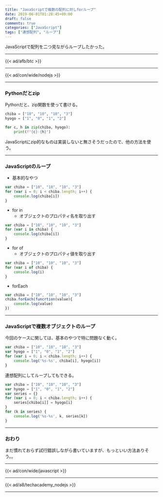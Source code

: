 ```yaml
---
title: "JavaScriptで複数の配列に対しforループ"
date: 2019-06-01T01:28:45+09:00
draft: false
comments: true
categories: ["JavaScript"]
tags: ["連想配列", "ループ"]
---
```


JavaScriptで配列を二つ見ながらループしたかった。

<!--more-->

---

{{< ad/afb/btc >}}

---

{{< ad/con/wide/nodejs >}}

---

### Pythonだとzip

Pythonだと、zip関数を使って書ける。

```py
chiba = ["10", "10", "10", "3"]
hyogo = ["1", "0", "1", "2"]

for c, h in zip(chiba, hyogo):
    print(f"{c}-{h}")
```

JavaScriptにzip的なものは実装しないと無さそうだったので、他の方法を使う。

---

### JavaScriptのループ

- 基本的なやつ

```js
var chiba = ["10", "10", "10", "3"]
for (var i = 0; i < chiba.length; i++) {
    console.log(chiba[i])
}
```

- for in
  - オブジェクトのプロパティ名を取り出す

```js
var chiba = ["10", "10", "10", "3"]
for (var i in chiba) {
    console.log(chiba[i])
}
```

- for of
  - オブジェクトのプロパティ値を取り出す

```js
var chiba = ["10", "10", "10", "3"]
for (var i of chiba) {
    console.log(i)
}
```

- forEach

```js
var chiba = ["10", "10", "10", "3"]
chiba.forEach(funcrtion(value){
    console.log(value)
})
```

---

### JavaScriptで複数オブジェクトのループ

今回のケースに関しては、基本のやつで特に問題なく動く。

```js
var chiba = ["10", "10", "10", "3"]
var hyogo = ["1", "0", "1", "2"]
for (var i = 0; i < chiba.length; i++) {
    console.log('%s-%s', chiba[i], hyogo[i])
}
```

連想配列にしてループしてもできる。

```js
var chiba = ["10", "10", "10", "3"]
var hyogo = ["1", "0", "1", "2"]
var series = {}
for (var i = 0; i < chiba.length; i++) {
    series[chiba[i]] = hyogo[i]
}
for (k in series) {
    console.log('%s-%s', k, series[k])
}
```

---

### おわり

まだ慣れておらず試行錯誤しながら書いていますが、もっといい方法ありそう。。

---

{{< ad/con/wide/javascript >}}

---

{{< ad/a8/techacademy_nodejs >}}

---
